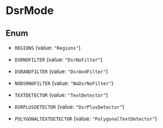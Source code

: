 

# DsrMode

## Enum


* `REGIONS` (value: `"Regions"`)

* `DSRNOFILTER` (value: `"DsrNoFilter"`)

* `DSRANDFILTER` (value: `"DsrAndFilter"`)

* `NODSRNOFILTER` (value: `"NoDsrNoFilter"`)

* `TEXTDETECTOR` (value: `"TextDetector"`)

* `DSRPLUSDETECTOR` (value: `"DsrPlusDetector"`)

* `POLYGONALTEXTDETECTOR` (value: `"PolygonalTextDetector"`)



